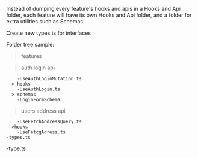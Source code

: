 Instead of dumping every feature's hooks and apis in a Hooks and Api folder, each feature will have its own Hooks and Api folder, and a folder for extra utilities such as Schemas.

Create new types.ts for interfaces

Folder tree sample:

> features

> auth
> login
> api

        -UseAuthLoginMutation.ts
      > hooks
        -UseAuthLogin.ts
      > schemas
        -LoginFormSchema

> users
> address
> api

        -UseFetchAddressQuery.ts
      >hooks
        -UseFetcgAdress.ts
    -types.ts

-type.ts
